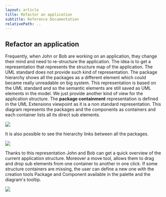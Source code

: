 ```yaml
---
layout: article
title: Refactor an application
subtitle: Reference Documentation
relativePath: ..
---
```


Refactor an application
-----------------------

Frequently, when John or Bob are working on an application, they change their mind and need to re-structure the application.
The idea is to get a representation that represents the structure map of the application. The UML standard does not provide such kind of representation. The package hierarchy shows all the packages as a different element which could became really unreadable on big system.
This representation is based on the UML standard and so the semantic elements are still saved as UML elements in the model. We just provide another kind of view for the application structure.
The **package containment** representation is defined in the UML Extensions viewpoint as it is a non standard representation.
This diagram represents the packages and the components as containers and each container lists all its direct sub elements.

![]({{page.relativePath}}/images/PackageContainmentDiagram.png)

It is also possible to see the hierarchy links between all the packages.

![]({{page.relativePath}}/images/PackageContainmentDiagramWithLinks.png)

Thanks to this representation John and Bob can get a quick overview of the current application structure.
Moreover a move tool, allows them to drag and drop sub elements from one container to another in one click.
If some structure containers are missing, the user can define a new one with the creation tools Package and Component available in the palette and the diagram's tooltip.

![]({{page.relativePath}}/images/PackageContainmentDiagramPalette.png)
